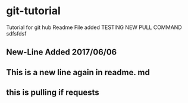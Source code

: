 # git-tutorial
Tutorial for git hub
Readme File added
TESTING NEW PULL COMMAND
sdfsfdsf
## New-Line Added 2017/06/06
## This is a new line again in readme. md
## this is pulling if requests
